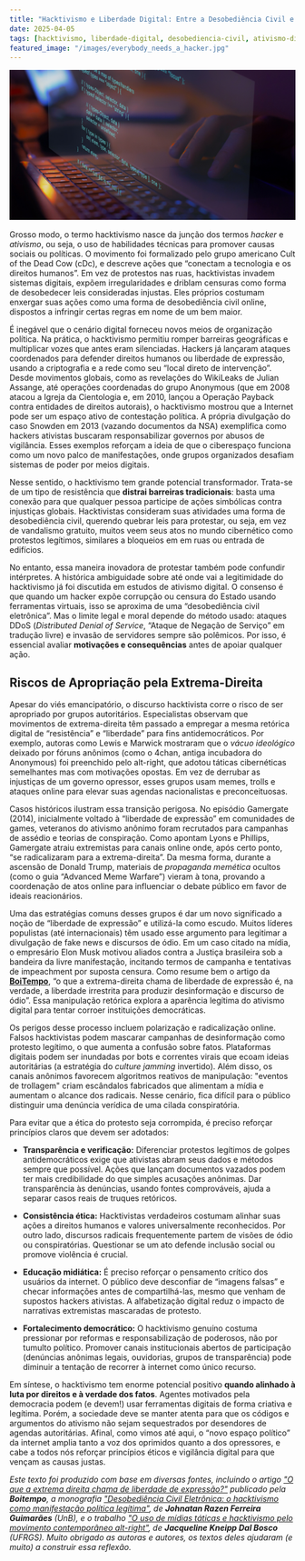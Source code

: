 ```yaml
---
title: "Hacktivismo e Liberdade Digital: Entre a Desobediência Civil e a Manipulação Autoritária"
date: 2025-04-05
tags: [hacktivismo, liberdade-digital, desobediencia-civil, ativismo-digital, cultura-hacker, política, tecnologia, democracia, fake-news, discurso-de-ódio]
featured_image: "/images/everybody_needs_a_hacker.jpg"
---
```


![Capa do texto: codígos](/images/hackativismo.png)

Grosso modo, o termo hacktivismo nasce da junção dos termos *hacker* e *ativismo*, ou seja, o uso de habilidades técnicas para promover causas sociais ou políticas. O movimento foi formalizado pelo grupo americano Cult of the Dead Cow (cDc), e descreve ações que “conectam a tecnologia e os direitos humanos”. Em vez de protestos nas ruas, hacktivistas invadem sistemas digitais, expõem irregularidades e driblam censuras como forma de desobedecer leis consideradas injustas. Eles próprios costumam enxergar suas ações como uma forma de desobediência civil online, dispostos a infringir certas regras em nome de um bem maior.

É inegável que o cenário digital forneceu novos meios de organização política. Na prática, o hacktivismo permitiu romper barreiras geográficas e multiplicar vozes que antes eram silenciadas. Hackers já lançaram ataques coordenados para defender direitos humanos ou liberdade de expressão, usando a criptografia e a rede como seu “local direto de intervenção”. Desde movimentos globais, como as revelações do WikiLeaks de Julian Assange, até operações coordenadas do grupo Anonymous (que em 2008 atacou a Igreja da Cientologia e, em 2010, lançou a Operação Payback contra entidades de direitos autorais), o hacktivismo mostrou que a Internet pode ser um espaço ativo de contestação política. A própria divulgação do caso Snowden em 2013 (vazando documentos da NSA) exemplifica como hackers ativistas buscaram responsabilizar governos por abusos de vigilância. Esses exemplos reforçam a ideia de que o ciberespaço funciona como um novo palco de manifestações, onde grupos organizados desafiam sistemas de poder por meios digitais.

Nesse sentido, o hacktivismo tem grande potencial transformador. Trata-se de um tipo de resistência que **distrai barreiras tradicionais**: basta uma conexão para que qualquer pessoa participe de ações simbólicas contra injustiças globais. Hacktivistas consideram suas atividades uma forma de desobediência civil, querendo quebrar leis para protestar, ou seja, em vez de vandalismo gratuito, muitos veem seus atos no mundo cibernético como protestos legítimos, similares a bloqueios em em ruas ou entrada de edifícios.

No entanto, essa maneira inovadora de protestar também pode confundir intérpretes. A histórica ambiguidade sobre até onde vai a legitimidade do hacktivismo já foi discutida em estudos de ativismo digital. O consenso é que quando um hacker expõe corrupção ou censura do Estado usando ferramentas virtuais, isso se aproxima de uma “desobediência civil eletrônica”. Mas o limite legal e moral depende do método usado: ataques DDoS (*Distributed Denial of Service*, “Ataque de Negação de Serviço” em tradução livre) e invasão de servidores sempre são polêmicos. Por isso, é essencial avaliar **motivações e consequências** antes de apoiar qualquer ação.

## **Riscos de Apropriação pela Extrema-Direita**

Apesar do viés emancipatório, o discurso hacktivista corre o risco de ser apropriado por grupos autoritários. Especialistas observam que movimentos de extrema-direita têm passado a empregar a mesma retórica digital de “resistência” e “liberdade” para fins antidemocráticos. Por exemplo, autoras como Lewis e Marwick mostraram que o *vácuo ideológico* deixado por fóruns anônimos (como o 4chan, antiga incubadora do Anonymous) foi preenchido pelo alt-right, que adotou táticas cibernéticas semelhantes mas com motivações opostas. Em vez de derrubar as injustiças de um governo opressor, esses grupos usam memes, trolls e ataques online para elevar suas agendas nacionalistas e preconceituosas.

Casos históricos ilustram essa transição perigosa. No episódio Gamergate (2014), inicialmente voltado à “liberdade de expressão” em comunidades de games, veteranos do ativismo anônimo foram recrutados para campanhas de assédio e teorias de conspiração. Como apontam Lyons e Phillips, Gamergate atraiu extremistas para canais online onde, após certo ponto, “se radicalizaram para a extrema-direita”. Da mesma forma, durante a ascensão de Donald Trump, materiais de *propaganda memética* ocultos (como o guia “Advanced Meme Warfare”) vieram à tona, provando a coordenação de atos online para influenciar o debate público em favor de ideais reacionários.

Uma das estratégias comuns desses grupos é dar um novo significado a noção de “liberdade de expressão” e utilizá-la como escudo. Muitos líderes populistas (até internacionais) têm usado esse argumento para legitimar a divulgação de fake news e discursos de ódio. Em um caso citado na mídia, o empresário Elon Musk motivou aliados contra a Justiça brasileira sob a bandeira da livre manifestação, incitando termos de campanha e tentativas de impeachment por suposta censura. Como resume bem o artigo da [**BoiTempo**](https://www.boitempoeditorial.com.br/blog/2024/04/10/musk-e-o-fardo-do-nerd-branco), “o que a extrema-direita chama de liberdade de expressão é, na verdade, a liberdade irrestrita para produzir desinformação e discurso de ódio”. Essa manipulação retórica explora a aparência legítima do ativismo digital para tentar corroer instituições democráticas.

Os perigos desse processo incluem polarização e radicalização online. Falsos hacktivistas podem mascarar campanhas de desinformação como protesto legítimo, o que aumenta a confusão sobre fatos. Plataformas digitais podem ser inundadas por bots e correntes virais que ecoam ideias autoritárias (a estratégia do *culture jamming* invertido). Além disso, os canais anônimos favorecem algoritmos reativos de manipulação: "eventos de trollagem" criam escândalos fabricados que alimentam a mídia e aumentam o alcance dos radicais. Nesse cenário, fica difícil para o público distinguir uma denúncia verídica de uma cilada conspiratória.

Para evitar que a ética do protesto seja corrompida, é preciso reforçar princípios claros que devem ser adotados:

* **Transparência e verificação:** Diferenciar protestos legítimos de golpes antidemocráticos exige que ativistas abram seus dados e métodos sempre que possível. Ações que lançam documentos vazados podem ter mais credibilidade do que simples acusações anônimas. Dar transparência às denúncias, usando fontes comprováveis, ajuda a separar casos reais de truques retóricos.

* **Consistência ética:** Hacktivistas verdadeiros costumam alinhar suas ações a direitos humanos e valores universalmente reconhecidos. Por outro lado, discursos radicais frequentemente partem de visões de ódio ou conspiratórias. Questionar se um ato defende inclusão social ou promove violência é crucial.

* **Educação midiática:** É preciso reforçar o pensamento crítico dos usuários da internet. O público deve desconfiar de “imagens falsas” e checar informações antes de compartilhá-las, mesmo que venham de supostos hackers ativistas. A alfabetização digital reduz o impacto de narrativas extremistas mascaradas de protesto.

* **Fortalecimento democrático:** O hacktivismo genuíno costuma pressionar por reformas e responsabilização de poderosos, não por tumulto político. Promover canais institucionais abertos de participação (denúncias anônimas legais, ouvidorias, grupos de transparência) pode diminuir a tentação de recorrer à internet como único recurso.

Em síntese, o hacktivismo tem enorme potencial positivo **quando alinhado à luta por direitos e à verdade dos fatos**. Agentes motivados pela democracia podem (e devem\!) usar ferramentas digitais de forma criativa e legítima. Porém, a sociedade deve se manter atenta para que os códigos e argumentos do ativismo não sejam sequestrados por desendores de agendas autoritárias. Afinal, como vimos até aqui, o “novo espaço político” da internet amplia tanto a voz dos oprimidos quanto a dos opressores, e cabe a todos nós reforçar princípios éticos e vigilância digital para que vençam as causas justas.

*Este texto foi produzido com base em diversas fontes, incluindo o artigo ["O que a extrema direita chama de liberdade de expressão?"](https://www.boitempoeditorial.com.br/blog/2024/04/10/musk-e-o-fardo-do-nerd-branco/) publicado pela **Boitempo**, a monografia ["Desobediência Civil Eletrônica: o hacktivismo como manifestação política legítima"](https://bdm.unb.br/bitstream/10483/4800/1/2013_JohnatanRazenFerreiraGuimaraes.pdf), de **Johnatan Razen Ferreira Guimarães** (UnB), e o trabalho ["O uso de mídias táticas e hacktivismo pelo movimento contemporâneo alt-right"](https://lume.ufrgs.br/bitstream/handle/10183/190056/001089579.pdf), de **Jacqueline Kneipp Dal Bosco** (UFRGS). Muito obrigado as autoras e autores, os textos deles ajudaram (e muito) a construir essa reflexão.*